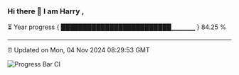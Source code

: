 ### Hi there 👋 I am Harry , 

⏳ Year progress { █████████████████████████▁▁▁▁▁ } 84.25 %

---

⏰ Updated on Mon, 04 Nov 2024 08:29:53 GMT

![Progress Bar CI](https://github.com/duykhang68/duykhang68/workflows/Progress%20Bar%20CI/badge.svg)
